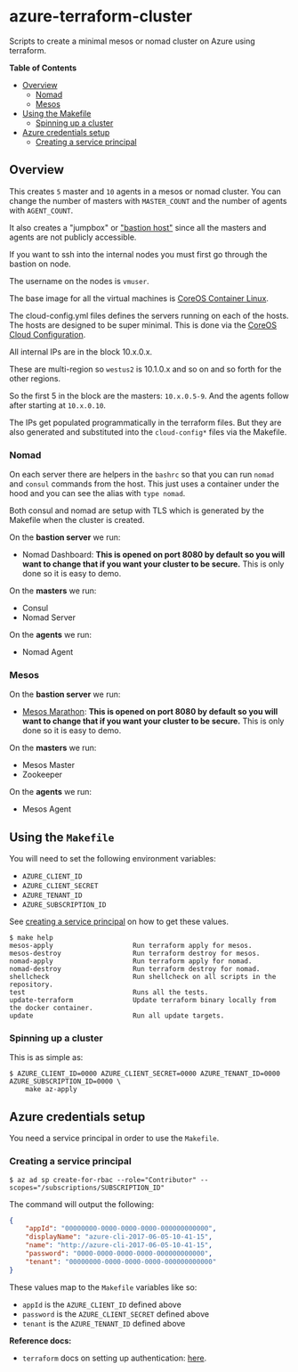 # azure-terraform-cluster

Scripts to create a minimal mesos or nomad cluster on Azure using terraform.

**Table of Contents**


* [Overview](README.md#overview)
   * [Nomad](README.md#nomad)
   * [Mesos](README.md#mesos)
* [Using the Makefile](README.md#using-the-makefile)
   * [Spinning up a cluster](README.md#spinning-up-a-cluster)
* [Azure credentials setup](README.md#azure-credentials-setup)
   * [Creating a service principal](README.md#creating-a-service-principal)

## Overview

This creates `5` master and `10` agents in a mesos or nomad cluster.
You can change the number of masters with `MASTER_COUNT` and the number of
agents with `AGENT_COUNT`.

It also creates a "jumpbox" or ["bastion host"](https://en.wikipedia.org/wiki/Bastion_host)
since all the masters and agents are not publicly accessible.

If you want to ssh into the internal nodes you must first go through the
bastion on node.

The username on the nodes is `vmuser`.

The base image for all the virtual machines 
is [CoreOS Container Linux](https://coreos.com/os/docs/latest/).

The cloud-config.yml files defines the servers running on each of the hosts.
The hosts are designed to be super minimal. This is done via the 
[CoreOS Cloud Configuration](https://coreos.com/os/docs/latest/cloud-config.html).

All internal IPs are in the block 10.x.0.x.

These are multi-region so `westus2` is 10.1.0.x and so on and so forth for the
other regions.

So the first 5 in the block are the masters: `10.x.0.5-9`. And the agents
follow after starting at `10.x.0.10`.

The IPs get populated programmatically in the terraform files. But they are
also generated and substituted into the `cloud-config*` files via the Makefile.


### Nomad

On each server there are helpers in the `bashrc` so that you can run `nomad`
and `consul` commands from the host. This just uses a container under the hood
and you can see the alias with `type nomad`.

Both consul and nomad are setup with TLS which is generated by the Makefile
when the cluster is created.

On the **bastion server** we run:

- Nomad Dashboard: **This is opened on port 8080 by default so you will want to 
    change that if you want your cluster to be secure.**
    This is only done so it is easy to demo.

On the **masters** we run:

- Consul
- Nomad Server

On the **agents** we run:

- Nomad Agent

### Mesos

On the **bastion server** we run:

- [Mesos Marathon](https://mesosphere.github.io/marathon/): **This is opened on
    port 8080 by default so you will want to change that if you want your cluster
    to be secure.** This is only done so it is easy to demo.

On the **masters** we run:

- Mesos Master
- Zookeeper


On the **agents** we run:

- Mesos Agent


## Using the `Makefile`

You will need to set the following environment variables:

- `AZURE_CLIENT_ID`
- `AZURE_CLIENT_SECRET`
- `AZURE_TENANT_ID`
- `AZURE_SUBSCRIPTION_ID`

See [creating a service principal](#creating-a-service-principal) on how to get
these values.

```console
$ make help
mesos-apply                    Run terraform apply for mesos.
mesos-destroy                  Run terraform destroy for mesos.
nomad-apply                    Run terraform apply for nomad.
nomad-destroy                  Run terraform destroy for nomad.
shellcheck                     Run shellcheck on all scripts in the repository.
test                           Runs all the tests.
update-terraform               Update terraform binary locally from the docker container.
update                         Run all update targets.
```

### Spinning up a cluster

This is as simple as:

```console
$ AZURE_CLIENT_ID=0000 AZURE_CLIENT_SECRET=0000 AZURE_TENANT_ID=0000 AZURE_SUBSCRIPTION_ID=0000 \
    make az-apply
```

## Azure credentials setup

You need a service principal in order to use the `Makefile`.

### Creating a service principal

```console
$ az ad sp create-for-rbac --role="Contributor" --scopes="/subscriptions/SUBSCRIPTION_ID"
```

The command will output the following:

```json
{
    "appId": "00000000-0000-0000-0000-000000000000",
    "displayName": "azure-cli-2017-06-05-10-41-15",
    "name": "http://azure-cli-2017-06-05-10-41-15",
    "password": "0000-0000-0000-0000-000000000000",
    "tenant": "00000000-0000-0000-0000-000000000000"
}
```

These values map to the `Makefile` variables like so:

- `appId` is the `AZURE_CLIENT_ID` defined above
- `password` is the `AZURE_CLIENT_SECRET` defined above
- `tenant` is the `AZURE_TENANT_ID` defined above

**Reference docs:**

- `terraform` docs on setting up authentication:
[here](https://www.terraform.io/docs/providers/azurerm/authenticating_via_service_principal.html).

